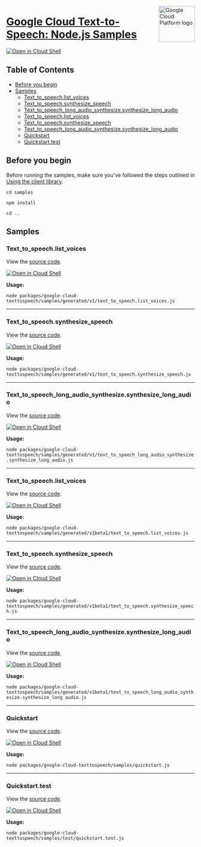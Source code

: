 [//]: # "This README.md file is auto-generated, all changes to this file will be lost."
[//]: # "To regenerate it, use `python -m synthtool`."
<img src="https://avatars2.githubusercontent.com/u/2810941?v=3&s=96" alt="Google Cloud Platform logo" title="Google Cloud Platform" align="right" height="96" width="96"/>

# [Google Cloud Text-to-Speech: Node.js Samples](https://github.com/googleapis/google-cloud-node)

[![Open in Cloud Shell][shell_img]][shell_link]



## Table of Contents

* [Before you begin](#before-you-begin)
* [Samples](#samples)
  * [Text_to_speech.list_voices](#text_to_speech.list_voices)
  * [Text_to_speech.synthesize_speech](#text_to_speech.synthesize_speech)
  * [Text_to_speech_long_audio_synthesize.synthesize_long_audio](#text_to_speech_long_audio_synthesize.synthesize_long_audio)
  * [Text_to_speech.list_voices](#text_to_speech.list_voices)
  * [Text_to_speech.synthesize_speech](#text_to_speech.synthesize_speech)
  * [Text_to_speech_long_audio_synthesize.synthesize_long_audio](#text_to_speech_long_audio_synthesize.synthesize_long_audio)
  * [Quickstart](#quickstart)
  * [Quickstart.test](#quickstart.test)

## Before you begin

Before running the samples, make sure you've followed the steps outlined in
[Using the client library](https://github.com/googleapis/google-cloud-node#using-the-client-library).

`cd samples`

`npm install`

`cd ..`

## Samples



### Text_to_speech.list_voices

View the [source code](https://github.com/googleapis/google-cloud-node/blob/master/packages/google-cloud-texttospeech/samples/generated/v1/text_to_speech.list_voices.js).

[![Open in Cloud Shell][shell_img]](https://console.cloud.google.com/cloudshell/open?git_repo=https://github.com/googleapis/google-cloud-node&page=editor&open_in_editor=packages/google-cloud-texttospeech/samples/generated/v1/text_to_speech.list_voices.js,samples/README.md)

__Usage:__


`node packages/google-cloud-texttospeech/samples/generated/v1/text_to_speech.list_voices.js`


-----




### Text_to_speech.synthesize_speech

View the [source code](https://github.com/googleapis/google-cloud-node/blob/master/packages/google-cloud-texttospeech/samples/generated/v1/text_to_speech.synthesize_speech.js).

[![Open in Cloud Shell][shell_img]](https://console.cloud.google.com/cloudshell/open?git_repo=https://github.com/googleapis/google-cloud-node&page=editor&open_in_editor=packages/google-cloud-texttospeech/samples/generated/v1/text_to_speech.synthesize_speech.js,samples/README.md)

__Usage:__


`node packages/google-cloud-texttospeech/samples/generated/v1/text_to_speech.synthesize_speech.js`


-----




### Text_to_speech_long_audio_synthesize.synthesize_long_audio

View the [source code](https://github.com/googleapis/google-cloud-node/blob/master/packages/google-cloud-texttospeech/samples/generated/v1/text_to_speech_long_audio_synthesize.synthesize_long_audio.js).

[![Open in Cloud Shell][shell_img]](https://console.cloud.google.com/cloudshell/open?git_repo=https://github.com/googleapis/google-cloud-node&page=editor&open_in_editor=packages/google-cloud-texttospeech/samples/generated/v1/text_to_speech_long_audio_synthesize.synthesize_long_audio.js,samples/README.md)

__Usage:__


`node packages/google-cloud-texttospeech/samples/generated/v1/text_to_speech_long_audio_synthesize.synthesize_long_audio.js`


-----




### Text_to_speech.list_voices

View the [source code](https://github.com/googleapis/google-cloud-node/blob/master/packages/google-cloud-texttospeech/samples/generated/v1beta1/text_to_speech.list_voices.js).

[![Open in Cloud Shell][shell_img]](https://console.cloud.google.com/cloudshell/open?git_repo=https://github.com/googleapis/google-cloud-node&page=editor&open_in_editor=packages/google-cloud-texttospeech/samples/generated/v1beta1/text_to_speech.list_voices.js,samples/README.md)

__Usage:__


`node packages/google-cloud-texttospeech/samples/generated/v1beta1/text_to_speech.list_voices.js`


-----




### Text_to_speech.synthesize_speech

View the [source code](https://github.com/googleapis/google-cloud-node/blob/master/packages/google-cloud-texttospeech/samples/generated/v1beta1/text_to_speech.synthesize_speech.js).

[![Open in Cloud Shell][shell_img]](https://console.cloud.google.com/cloudshell/open?git_repo=https://github.com/googleapis/google-cloud-node&page=editor&open_in_editor=packages/google-cloud-texttospeech/samples/generated/v1beta1/text_to_speech.synthesize_speech.js,samples/README.md)

__Usage:__


`node packages/google-cloud-texttospeech/samples/generated/v1beta1/text_to_speech.synthesize_speech.js`


-----




### Text_to_speech_long_audio_synthesize.synthesize_long_audio

View the [source code](https://github.com/googleapis/google-cloud-node/blob/master/packages/google-cloud-texttospeech/samples/generated/v1beta1/text_to_speech_long_audio_synthesize.synthesize_long_audio.js).

[![Open in Cloud Shell][shell_img]](https://console.cloud.google.com/cloudshell/open?git_repo=https://github.com/googleapis/google-cloud-node&page=editor&open_in_editor=packages/google-cloud-texttospeech/samples/generated/v1beta1/text_to_speech_long_audio_synthesize.synthesize_long_audio.js,samples/README.md)

__Usage:__


`node packages/google-cloud-texttospeech/samples/generated/v1beta1/text_to_speech_long_audio_synthesize.synthesize_long_audio.js`


-----




### Quickstart

View the [source code](https://github.com/googleapis/google-cloud-node/blob/master/packages/google-cloud-texttospeech/samples/quickstart.js).

[![Open in Cloud Shell][shell_img]](https://console.cloud.google.com/cloudshell/open?git_repo=https://github.com/googleapis/google-cloud-node&page=editor&open_in_editor=packages/google-cloud-texttospeech/samples/quickstart.js,samples/README.md)

__Usage:__


`node packages/google-cloud-texttospeech/samples/quickstart.js`


-----




### Quickstart.test

View the [source code](https://github.com/googleapis/google-cloud-node/blob/master/packages/google-cloud-texttospeech/samples/test/quickstart.test.js).

[![Open in Cloud Shell][shell_img]](https://console.cloud.google.com/cloudshell/open?git_repo=https://github.com/googleapis/google-cloud-node&page=editor&open_in_editor=packages/google-cloud-texttospeech/samples/test/quickstart.test.js,samples/README.md)

__Usage:__


`node packages/google-cloud-texttospeech/samples/test/quickstart.test.js`






[shell_img]: https://gstatic.com/cloudssh/images/open-btn.png
[shell_link]: https://console.cloud.google.com/cloudshell/open?git_repo=https://github.com/googleapis/google-cloud-node&page=editor&open_in_editor=samples/README.md
[product-docs]: https://cloud.google.com/text-to-speech
